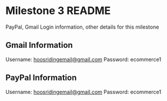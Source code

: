 # Milestone 3 README
PayPal, Gmail Login information, other details for this milestone

## Gmail Information
Username: hoosridingemail@gmail.com
Password: ecommerce1

## PayPal Information
Username: hoosridingemail@gmail.com
Password: ecommerce1


